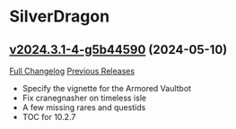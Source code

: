 # SilverDragon

## [v2024.3.1-4-g5b44590](https://github.com/kemayo/wow-silverdragon/tree/5b44590501a5b9c7c9677df284f91f35197c8cc1) (2024-05-10)
[Full Changelog](https://github.com/kemayo/wow-silverdragon/compare/v2024.3.1...5b44590501a5b9c7c9677df284f91f35197c8cc1) [Previous Releases](https://github.com/kemayo/wow-silverdragon/releases)

- Specify the vignette for the Armored Vaultbot  
- Fix cranegnasher on timeless isle  
- A few missing rares and questids  
- TOC for 10.2.7  
